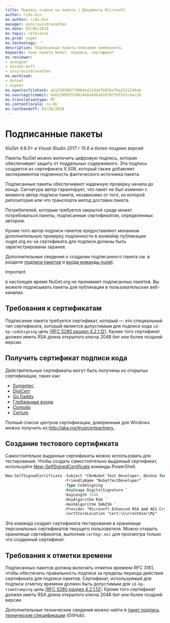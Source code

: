 ```yaml
---
title: Подпись ссылки на пакеты | Документы Microsoft
author: rido-min
ms.author: rido-min
manager: unniravindranathan
ms.date: 03/06/2018
ms.topic: reference
ms.prod: nuget
ms.technology: ''
description: Подписанные пакеты описание компонента.
keywords: Знак пакета NuGet, подписи, сертификат
ms.reviewer:
- ananguar
- karann-msft
- unniravindranathan
ms.workload:
- dotnet
- aspnet
ms.openlocfilehash: a2a338596f7d98ded11da6fb02bafba3521249ab
ms.sourcegitcommit: beb229893559824e8abd6ab16707fd5fe1c6ac26
ms.translationtype: MT
ms.contentlocale: ru-RU
ms.lasthandoff: 03/28/2018
---
```

# <a name="signed-packages"></a>Подписанные пакеты

*NuGet 4.6.0+ и Visual Studio 2017 г 15.6 и более поздних версий*

Пакеты NuGet можно включить цифровую подпись, которая обеспечивает защиту от поддельных содержимого. Эта подпись создается из сертификата X.509, который также добавляет экспериментов подлинность фактического источника пакета.

Подписанные пакеты обеспечивают надежную проверку начала до конца. Сигнатура автор гарантирует, что пакет не был изменен с момента автор подписи пакета, независимо от того, из которой репозитория или что транспорта метод доставки пакета.

Потребителей, которым требуется закрытой среде может потребоваться пакеты, подписанные сертификатом, определенных автором.

Кроме того автор подписи пакетов предоставляют механизм дополнительную проверку подлинности в конвейер публикации nuget.org из-за сертификата для подписи должны быть зарегистрированы заранее.

Дополнительные сведения о создании подписанного пакета см. в разделе [подписи пакетов](../create-packages/Sign-a-package.md) и [входа команды nuget](../tools/cli-ref-sign.md).

> [!Important]
> в настоящее время NuGet.org не принимает подписанных пакетов. Вы можете подписывать пакеты для публикации в пользовательских веб-каналах.

## <a name="certificate-requirements"></a>Требования к сертификатам

Подписание пакета требуется сертификат, который — это специальный тип сертификата, который является допустимым для подписи кода `id-kp-codeSigning` цель [[RFC 5280 раздел 4.2.1.12](https://tools.ietf.org/html/rfc5280#section-4.2.1.12)]. Кроме того сертификат должен иметь RSA длина открытого ключа 2048 бит или более поздней версии.

## <a name="get-a-code-signing-certificate"></a>Получить сертификат подписи кода

Действительные сертификаты могут быть получены из открытых сертификации, таких как:

- [Symantec](https://trustcenter.websecurity.symantec.com/process/trust/productOptions?productType=SoftwareValidationClass3)
- [DigiCert](https://www.digicert.com/code-signing/)
- [Go Daddy](https://www.godaddy.com/web-security/code-signing-certificate)
- [Глобальные входа](https://www.globalsign.com/en/code-signing-certificate/)
- [Comodo](https://www.comodo.com/e-commerce/code-signing/code-signing-certificate.php)
- [Certum](https://www.certum.eu/certum/cert,offer_en_open_source_cs.xml) 

Полный список центров сертификации, доверенным для Windows можно получить из [ http://aka.ms/trustcertpartners ](http://aka.ms/trustcertpartners).

## <a name="create-a-test-certificate"></a>Создание тестового сертификата

Самостоятельно выданные сертификаты можно использовать для тестирования. Чтобы создать самостоятельно выданный сертификат, используйте [New-SelfSignedCertificate](https://docs.microsoft.com/en-us/powershell/module/pkiclient/new-selfsignedcertificate) команды PowerShell.

```ps
New-SelfSignedCertificate -Subject "CN=NuGet Test Developer, OU=Use for testing purposes ONLY" `
                          -FriendlyName "NuGetTestDeveloper" `
                          -Type CodeSigning `
                          -KeyUsage DigitalSignature `
                          -KeyLength 2048 `
                          -KeyAlgorithm RSA `
                          -HashAlgorithm SHA256 `
                          -Provider "Microsoft Enhanced RSA and AES Cryptographic Provider" `
                          -CertStoreLocation "Cert:\CurrentUser\My" 
```

Эта команда создает сертификата тестирования в хранилище персональных сертификатов текущего пользователя. Можно открыть хранилище сертификатов, выполнив `certmgr.msc` для просмотра только что созданный сертификат.

## <a name="timestamp-requirements"></a>Требования к отметки времени

Подписанных пакетов должна включать отметок времени RFC 3161, чтобы обеспечить правильность подписи за пределы периода действия сертификата для подписи пакетов. Сертификат, используемый для подписи отметку времени должен быть допустимым для `id-kp-timeStamping` цель [[RFC 5280 раздел 4.2.1.12](https://tools.ietf.org/html/rfc5280#section-4.2.1.12)]. Кроме того сертификат должен иметь RSA длина открытого ключа 2048 бит или более поздней версии.

Дополнительные технические сведения можно найти в [пакет подпись технические спецификации](https://github.com/NuGet/Home/wiki/Package-Signatures-Technical-Details) (GitHub).
